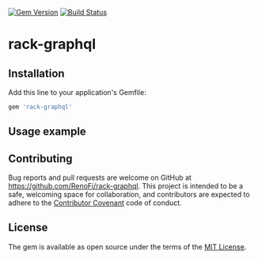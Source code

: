[![Gem Version](https://badge.fury.io/rb/rack-pagination.svg)](https://rubygems.org/gems/rack-graphql)
[![Build Status](https://travis-ci.org/RenoFi/rack-pagination.svg?branch=master)](https://travis-ci.org/RenoFi/rack-graphql)

# rack-graphql


## Installation

Add this line to your application's Gemfile:

```ruby
gem 'rack-graphql'
```

## Usage example


## Contributing

Bug reports and pull requests are welcome on GitHub at https://github.com/RenoFi/rack-graphql. This project is intended to be a safe, welcoming space for collaboration, and contributors are expected to adhere to the [Contributor Covenant](http://contributor-covenant.org) code of conduct.

## License

The gem is available as open source under the terms of the [MIT License](https://opensource.org/licenses/MIT).
